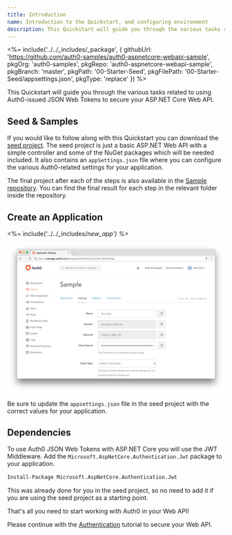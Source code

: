 ```yaml
---
title: Introduction
name: Introduction to the Quickstart, and configuring environment
description: This Quickstart will guide you through the various tasks related to using Auth0-issued JSON Web Tokens to secure your ASP.NET Core Web API.
---
```


<%= include('../../_includes/_package', {
  githubUrl: 'https://github.com/auth0-samples/auth0-aspnetcore-webapi-sample',
  pkgOrg: 'auth0-samples',
  pkgRepo: 'auth0-aspnetcore-webapi-sample',
  pkgBranch: 'master',
  pkgPath: '00-Starter-Seed',
  pkgFilePath: '00-Starter-Seed/appsettings.json',
  pkgType: 'replace'
}) %>



This Quickstart will guide you through the various tasks related to using Auth0-issued JSON Web Tokens to secure your ASP.NET Core Web API.

## Seed & Samples

If you would like to follow along with this Quickstart you can download the [seed project](https://github.com/auth0-samples/auth0-aspnetcore-webapi-sample/tree/master/00-Starter-Seed). The seed project is just a basic ASP.NET Web API with a simple controller and some of the NuGet packages which will be needed included. It also contains an `appSettings.json` file where you can configure the various Auth0-related settings for your application.

The final project after each of the steps is also available in the [Sample repository](https://github.com/auth0-samples/auth0-aspnetcore-webapi-sample). You can find the final result for each step in the relevant folder inside the repository.

## Create an Application

<%= include('../../_includes/_new_app') %>_

![App Dashboard](/media/articles/angularjs/app_dashboard.png)

Be sure to update the `appsettings.json` file in the seed project with the correct values for your application.

## Dependencies

To use Auth0 JSON Web Tokens with ASP.NET Core you will use the JWT Middleware. Add the `Microsoft.AspNetCore.Authentication.Jwt` package to your application.

```bash
Install-Package Microsoft.AspNetCore.Authentication.Jwt
```

This was already done for you in the seed project, so no need to add it if you are using the seed project as a starting point.

That's all you need to start working with Auth0 in your Web API!

Please continue with the [Authentication](/quickstart/backend/aspnet-core-webapi/01-authentication-rs256) tutorial to secure your Web API.
